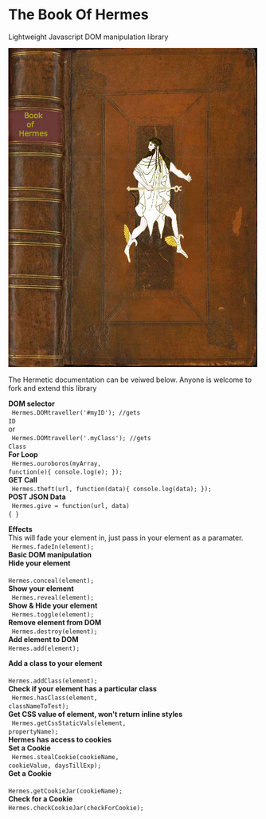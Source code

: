 # The Book Of Hermes
Lightweight Javascript DOM manipulation library

<img src='https://github.com/nousacademy/TheBookOfHermes/blob/master/public/bookcover.jpg'>

The Hermetic documentation can be veiwed below. Anyone is welcome to fork and extend this library

<b>DOM selector </b>
<br>
<code>
Hermes.DOMtraveller('#myID'); //gets ID
</code> 
<br> 
       or
<br>
<code>
Hermes.DOMtraveller('.myClass'); //gets Class
</code>
<br>
<b>For Loop</b>
<br>
<code>
Hermes.ouroboros(myArray, function(e){
	console.log(e);
});
</code>
<br>
<b>GET Call</b>
<br>
<code>
Hermes.theft(url, function(data){
	console.log(data);
});
</code>
<br>
<b>POST JSON Data</b>
<br>
<code>
Hermes.give = function(url, data) {   }
</code>
<br>


<b>Effects</b>
<br>
This will fade your element in, just pass in your element as a paramater.
<br>
<code>
Hermes.fadeIn(element);
</code>
<br>
<b>Basic DOM manipulation</b>
<br>
<b>Hide your element</b>
<br>
<code>
Hermes.conceal(element);
</code>
<br>
<b>Show your element</b>
<br>
<code>
Hermes.reveal(element);
</code>
<br>
<b>Show & Hide your element</b>
<br>
<code>
Hermes.toggle(element);
</code>
<br>
<b>Remove element from DOM</b>
<br>
<code>
Hermes.destroy(element);
</code>
<br>
<b>Add element to DOM</b>
<br>
<code>Hermes.add(element);</code>
<br>



<b>Add a class to your element</b>
<br>
<code>
Hermes.addClass(element);
</code>
<br>
<b>Check if your element has a particular class</b>
<br>
<code>
Hermes.hasClass(element, classNameToTest);
</code>
<br>
<b>Get CSS value of element, won't return inline styles</b>
<br>
<code>
Hermes.getCssStaticVals(element, propertyName);
</code>
<br>
<b>Hermes has access to cookies</b>
<br>
<b>Set a Cookie</b>
<br>
<code>
Hermes.stealCookie(cookieName, cookieValue, daysTillExp);
</code>
<br>
<b>Get a Cookie</b>
<br>
<code>
Hermes.getCookieJar(cookieName);
</code>
<br>
<b>Check for a Cookie</b>
<br>
<code>Hermes.checkCookieJar(checkForCookie);</code>
<br>





